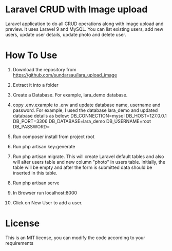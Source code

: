 # Laravel CRUD with Image upload
 
Laravel application to do all CRUD operations along with image upload and preview. It uses Laravel 9 and MySQL. You can list existing users, add new users, update user details, update photo and delete user.

# How To Use

1) Download the repository from https://github.com/sundarsau/lara_upload_image
2) Extract it into a folder
3) Create a Database. For example, lara_demo database.
4) copy .env.example to .env and update database name, username and password. For example, I used the database lara_demo and updated database details as below:
    DB_CONNECTION=mysql
    DB_HOST=127.0.0.1
    DB_PORT=3306
    DB_DATABASE=lara_demo
    DB_USERNAME=root
    DB_PASSWORD=

5) Run composer install from project root
6) Run php artisan key:generate
7) Run php artisan migrate. This will create Laravel default tables and also will alter users table and new column "photo" in users table. Initially, the table will be empty and after the form is submitted data should be inserted in this table.
8) Run php artisan serve
9) In Browser run localhost:8000
10) Click on New User to add a user.

# License
This is an MIT license, you can modify the code according to your requirements
